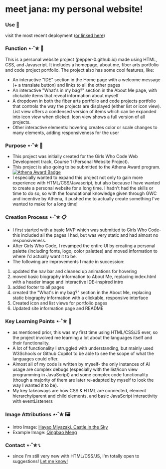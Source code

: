 # meet jana: my personal website!

### Use 🔗
visit the most recent deployment ([or linked here](https://pepper-0.github.io/index.html))

### Function ⋆·˚✮ 🚧
This is a personal website project (pepper-0.github.io) made using HTML, CSS, and Javascript. It includes a homepage, about me, fiber arts portfolio and code project portfolio. The project also has some cool features, like:
- An interactive "IDE" section in the Home page with a welcome message (+ a translate button) and links to all the other pages
- An interactive "What's in my bag?" section in the About Me page, with clickable items that reveal information about myself
- A dropdown in both the fiber arts portfolio and code projects portfolio that controls the way the projects are displayed (either list or icon view). List view offers a condensed version of items which can be expanded into icon view when clicked. Icon view shows a full version of all projects.
- Other interactive elements: hovering creates color or scale changes to many elements, adding responsiveness for the user

### Purpose ⋆·˚✮ 📍
- This project was initially created for the Girls Who Code Web Development track, Course 1 (Personal Website Project). 
- This project is also going to be submitted to the Athena Award program. [![Athena Award Badge](https://img.shields.io/endpoint?url=https%3A%2F%2Faward.athena.hackclub.com%2Fapi%2Fbadge)](https://award.athena.hackclub.com?utm_source=readme)
- I especially wanted to expand this project not only to gain more experience with HTML/CSS/Javascript, but also because I have wanted to create a personal website for a long time. I hadn't had the skills or time to do so, so with the foundational knowledge given through GWC and incentive by Athena, it pushed me to actually create something I've wanted to make for a long time!

### Creation Process ⋆·˚✮ 📋
- I first started with a basic MVP which was submitted to Girls Who Code- this included all the pages I had, but was very static and had almost no responsiveness.
- After Girls Who Code, I revamped the entire UI by creating a personal palette (including fonts, logo, color palettes) and moved information to where I'd actually want it to be.
- The following are improvements I made in succession:
1. updated the nav bar and cleaned up animations for hovering
2. moved basic biography information to About Me, replacing index.html with a header image and interactive IDE-inspired intro
3. added footer to all pages
4. created the "What's in my bag?" section in the About Me, replacing static biography information with a clickable, responsive interface
5. Created icon and list views for portfolio pages
6. Updated site information page and README

### Key Learning Points ⋆·˚✮ 📌
- as mentioned prior, this was my first time using HTML/CSS/JS ever, so the project involved me learning a lot about the languages itself and their functionality.
- A lot of functionality I struggled with understanding, but mainly used W3Schools or Github Copilot to be able to see the scope of what the languages could offer.
- Almost all of my code is written by myself- the only instances of AI usage are complex debugs (especially with the list/icon view programming in JavaScript) and some complex code functionality (though a majority of them are later re-adapted by myself to look the way I wanted it to be).
- My key takeaways are how CSS & HTML are connected, element hierarchy/parent and child elements, and basic JavaScript interactivity with eventListeners

### Image Attributions ⋆·˚✮ 🖼️
- Intro Image: [Hayao Miyazaki, Castle in the Sky](https://goodwallpapers.com/wallpaper/14690/studio-ghibli-dreamy-desktop-4k-wallpaper)
- Example Image: [Qingbao Meng](https://unsplash.com/photos/birds-eye-view-photograph-of-green-mountains-01_igFr7hd4)


### Contact ⋆·˚✮ 📞
- since I'm still very new with HTML/CSS/JS, I'm totally open to suggestions! [Let me know!](https://github.com/pepper-0/pepper-0.github.io/issues)
